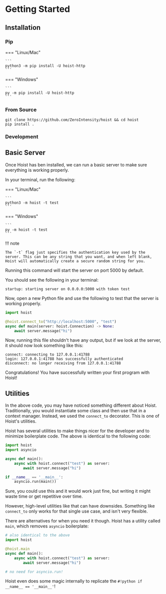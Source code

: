 # Getting Started

## Installation

### Pip

=== "Linux/Mac"

    ```
    python3 -m pip install -U hoist-http
    ```

=== "Windows"

    ```
    py -m pip install -U hoist-http
    ```

### From Source

```
git clone https://github.com/ZeroIntensity/hoist && cd hoist
pip install .
```

### Development

## Basic Server

Once Hoist has ben installed, we can run a basic server to make sure everything is working properly.

In your terminal, run the following:

=== "Linux/Mac"

    ```
    python3 -m hoist -t test
    ```

=== "Windows"

    ```
    py -m hoist -t test
    ```

!!! note

    The `-t` flag just specifies the authentication key used by the server. This can be any string that you want, and when left blank, Hoist will automatically create a secure random string for you.

Running this command will start the server on port 5000 by default.

You should see the following in your terminal:

```
startup: starting server on 0.0.0.0:5000 with token test
```

Now, open a new Python file and use the following to test that the server is working properly.

```py
import hoist

@hoist.connect_to("http://localhost:5000", "test")
async def main(server: hoist.Connection) -> None:
    await server.message("hi")
```

Now, running this file shouldn't have any output, but if we look at the server, it should now look something like this:

```
connect: connecting to 127.0.0.1:41788
login: 127.0.0.1:41788 has successfully authenticated
disconnect: no longer receiving from 127.0.0.1:41788
```

Congratulations! You have successfully written your first program with Hoist!

## Utilities

In the above code, you may have noticed something different about Hoist. Traditionally, you would instantiate some class and then use that in a context manager. Instead, we used the `connect_to` decorator. This is one of Hoist's utilities.

Hoist has several utilities to make things nicer for the developer and to minimize boilerplate code. The above is identical to the following code:

```py
import hoist
import asyncio

async def main():
    async with hoist.connect("test") as server:
        await server.message("hi")

if __name__ == '__main__':
    asyncio.run(main())
```

Sure, you could use this and it would work just fine, but writing it might waste time or get repetitive over time.

However, high-level utilities like that can have downsides. Something like `connect_to` only works for that single use case, and isn't very flexible.

There are alternatives for when you need it though. Hoist has a utility called `main`, which removes `asyncio` boilerplate:

```py
# also identical to the above
import hoist

@hoist.main
async def main():
    async with hoist.connect("test") as server:
        await server.message("hi")

# no need for asyncio.run!
```

Hoist even does some magic internally to replicate the `#!python if __name__ == '__main__'`!
